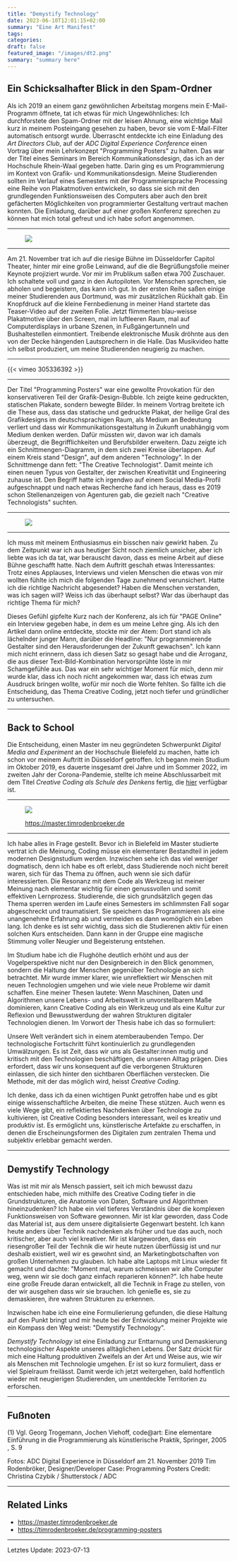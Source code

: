 ```yaml
---
title: "Demystify Technology"
date: 2023-06-10T12:01:15+02:00
summary: "Eine Art Manifest"
tags:
categories:
draft: false
featured_image: "/images/dt2.png"
summary: "summary here"
---
```


## Ein Schicksalhafter Blick in den Spam-Ordner

Als ich 2019 an einem ganz gewöhnlichen Arbeitstag morgens mein E-Mail-Programm öffnete, tat ich etwas für mich Ungewöhnliches: Ich durchforstete den Spam-Ordner mit der leisen Ahnung, eine wichtige Mail kurz in meinem Posteingang gesehen zu haben, bevor sie vom E-Mail-Filter automatisch entsorgt wurde. Überrascht entdeckte ich eine Einladung des <i>Art Directors Club</i>, auf der <i>ADC Digital Experience Conference</i> einen Vortrag über mein Lehrkonzept "Programming Posters" zu halten. Das war der Titel eines Seminars im Bereich Kommunikationsdesign, das ich an der Hochschule Rhein-Waal gegeben hatte. Darin ging es um Programmierung im Kontext von Grafik- und Kommunikationsdesign. Meine Studierenden sollten im Verlauf eines Semesters mit der Programmiersprache Processing eine Reihe von Plakatmotiven entwickeln, so dass sie sich mit den grundlegenden Funktionsweisen des Computers aber auch den breit gefächerten Möglichkeiten von programmierter Gestaltung vertraut machen konnten. Die Einladung, darüber auf einer großen Konferenz sprechen zu können hat mich total gefreut und ich habe sofort angenommen. 

---

<figure>
    <img class="zoom" src="/images/adc2.jpg" style="max-width: 300px;">
</figure>

---

Am 21. November trat ich auf die riesige Bühne im Düsseldorfer Capitol Theater, hinter mir eine große Leinwand, auf die die Begrüßungsfolie meiner Keynote projiziert wurde. Vor mir im Prublikum saßen etwa 700 Zuschauer. Ich schaltete voll und ganz in den Autopiloten. Vor Menschen sprechen, sie abholen und begeistern, das kann ich gut. In der ersten Reihe saßen einige meiner Studierenden aus Dortmund, was mir zusätzlichen Rückhalt gab. Ein Knopfdruck auf die kleine Fernbedienung in meiner Hand startete das Teaser-Video auf der zweiten Folie. Jetzt flimmerten blau-weisse Plakatmotive über den Screen, mal im luftleeren Raum, mal auf Computerdisplays in urbane Szenen, in Fußgängertunneln und Bushaltestellen einmontiert. Treibende elektronische Musik dröhnte aus den von der Decke hängenden Lautsprechern in die Halle. Das Musikvideo hatte ich selbst produziert, um meine Studierenden neugierig zu machen. 

---

{{< vimeo 305336392 >}}

---

Der Titel "Programming Posters" war  eine gewollte Provokation für den konservativeren Teil der Grafik-Design-Bubble. Ich zeigte keine gedruckten, statischen Plakate, sondern bewegte Bilder. In meinem Vortrag breitete ich die These aus, dass das statische und gedruckte Plakat, der heilige Gral des Grafikdesigns im deutschsprachigen Raum, als Medium an Bedeutung verliert und dass wir Kommunikationsgestaltung in Zukunft unabhängig vom Medium denken werden. Dafür müssten wir, davon war ich damals überzeugt, die Begrifflichkeiten und Berufsbilder erweitern. Dazu zeigte ich ein Schnittmengen-Diagramm, in dem sich zwei Kreise überlappen. Auf einem Kreis stand "Design", auf dem anderen "Technology". In der Schnittmenge dann fett: "The Creative Technologist". Damit meinte ich einen neuen Typus von Gestalter, der zwischen Kreativität und Engineering zuhause ist. Den Begriff hatte ich irgendwo auf einem Social Media-Profil aufgeschnappt und nach etwas Recherche fand ich heraus, dass es 2019 schon Stellenanzeigen von Agenturen gab, die gezielt nach "Creative Technologists" suchten. 

---

<figure>
    <img src="/images/thecreativetechnologist.png" style="max-width: 400px;">
</figure>

---

Ich muss mit meinem Enthusiasmus ein bisschen naiv gewirkt haben. Zu dem Zeitpunkt war ich aus heutiger Sicht noch ziemlich unsicher, aber ich liebte was ich da tat, war berauscht davon, dass es meine Arbeit auf diese Bühne geschafft hatte. Nach dem Auftritt geschah etwas Interessantes: Trotz eines Applauses, Interviews und vielen Menschen die etwas von mir wollten fühlte ich mich die folgenden Tage zunehmend verunsichert. Hatte ich die richtige Nachricht abgesendet? Haben die Menschen verstanden, was ich sagen will? Weiss ich das überhaupt selbst? War das überhaupt das richtige Thema für mich?

Dieses Gefühl gipfelte Kurz nach der Konferenz, als ich für "PAGE Online" ein Interview gegeben habe, in dem es um meine Lehre ging. Als ich den Artikel dann online entdeckte, stockte mir der Atem: Dort stand ich als lächelnder junger Mann, darüber die Headline: "Nur programmierende Gestalter sind den Herausforderungen der Zukunft gewachsen". Ich kann mich nicht erinnern, dass ich diesen Satz so gesagt habe und die Arroganz, die aus dieser Text-Bild-Kombination hervorsprühte löste in mir Schamgefühle aus. Das war ein sehr wichtiger Moment für mich, denn mir wurde klar, dass ich noch nicht angekommen war, dass ich etwas zum Ausdruck bringen wollte, wofür mir noch die Worte fehlten. So fällte ich die Entscheidung, das Thema Creative Coding, jetzt noch tiefer und gründlicher zu untersuchen. 

---

## Back to School

Die Entscheidung, einen Master im neu gegründeten Schwerpunkt <i>Digital Media and Experiment</i> an der Hochschule Bielefeld zu machen, hatte ich schon vor meinem Auftritt in Düsseldorf getroffen. Ich begann mein Studium im Oktober 2019, es dauerte insgesamt drei Jahre und im Sommer 2022, im zweiten Jahr der Corona-Pandemie, stellte ich meine Abschlussarbeit mit dem Titel <i>Creative Coding als Schule des Denkens</i> fertig, die <a href="https://master.timrodenbroeker.de" target="_blank">hier</a> verfügbar ist.

---
<figure>
    <img src="/images/splash.jpg" class="zoom" style="max-width: 300px; padding-bottom:0;">
    <p class="text-center text-mono">
        <a href="https://master.timrodenbroeker.de" target="_blank">https://master.timrodenbroeker.de</a>
    </p>
</figure>

---

Ich habe alles in Frage gestellt. Bevor ich in Bielefeld im Master studierte vertrat ich die Meinung, Coding müsse ein elementarer Bestandteil in jedem modernen Designstudium werden. Inzwischen sehe ich das viel weniger dogmatisch, denn ich habe es oft erlebt, dass Studierende noch nicht bereit waren, sich für das Thema zu öffnen, auch wenn sie sich dafür interessierten. Die Resonanz mit dem Code als Werkzeug ist meiner Meinung nach elementar wichtig für einen genussvollen und somit effektiven Lernprozess. Studierende, die sich grundsätzlich gegen das Thema sperren werden im Laufe eines Semesters im schlimmsten Fall sogar abgeschreckt und traumatisiert. Sie speichern das Programmieren als eine unangenehme Erfahrung ab und vermeiden es dann womöglich ein Leben lang. Ich denke es ist sehr wichtig, dass sich die Studierenen aktiv für einen solchen Kurs entscheiden. Dann kann in der Gruppe eine magische Stimmung voller Neugier und Begeisterung  entstehen. 

Im Studium habe ich die Flughöhe deutlich erhöht und aus der Vogelperspektive nicht nur den Designbereich in den Blick genommen, sondern die Haltung der Menschen gegenüber Technologie an sich betrachtet. Mir wurde immer klarer, wie unreflektiert wir Menschen mit neuen Technologien umgehen und wie viele neue Probleme wir damit schaffen. Eine meiner Thesen lautete: Wenn Maschinen, Daten und Algorithmen unsere Lebens- und Arbeitswelt in unvorstellbarem Maße dominieren, kann Creative Coding als ein Werkzeug und als eine Kultur zur Reflexion und Bewusstwerdung der wahren Strukturen digitaler Technologien dienen. Im Vorwort der Thesis habe ich das so formuliert:

Unsere Welt verändert sich in einem atemberaubenden Tempo. Der technologische Fortschritt führt kontinuierlich zu grundlegenden Umwälzungen. Es ist Zeit, dass wir uns als Gestalter:innen mutig und kritisch mit den Technologien beschäftigen, die unseren Alltag prägen. Dies erfordert, dass wir uns konsequent auf die verborgenen Strukturen einlassen, die sich hinter den sichtbaren Oberflächen verstecken. Die Methode, mit der das möglich wird, heisst <i>Creative Coding</i>.

Ich denke, dass ich da einen wichtigen Punkt getroffen habe und es gibt einige wissenschaftliche Arbeiten, die meine These stützen. Auch wenn es viele Wege gibt, ein reflektiertes Nachdenken über Technologie zu kultivieren, ist Creative Coding besonders interessant, weil es kreativ und produktiv ist. Es ermöglicht uns, künstlerische Artefakte zu erschaffen, in denen die Erscheinungsformen des Digitalen zum zentralen Thema und subjektiv erlebbar gemacht werden.

---

## Demystify Technology

Was ist mit mir als Mensch passiert, seit ich mich bewusst dazu entschieden habe, mich mithilfe des Creative Coding tiefer in die Grundstrukturen, die Anatomie von Daten, Software und Algorithmen hineinzudenken? Ich habe ein viel tieferes Verständnis über die komplexen Funktionsweisen von Software gewonnen. Mir ist klar geworden, dass Code das Material ist, aus dem unsere digitalisierte Gegenwart besteht. Ich kann heute anders über Technik nachdenken als früher und tue das auch, noch kritischer, aber auch viel kreativer. Mir ist klargeworden, dass ein riesengroßer Teil der Technik die wir heute nutzen überflüssig ist und nur deshalb existiert, weil wir es gewohnt sind, an Marketingbotschaften von großen Unternehmen zu glauben. Ich habe alte Laptops mit Linux wieder fit gemacht und dachte: "Moment mal, warum schmeissen wir alte Computer weg, wenn wir sie doch ganz einfach reparieren können?". Ich habe heute eine große Freude daran entwickelt, all die Technik in Frage zu stellen, von der wir ausgehen dass wir sie brauchen. Ich genieße es, sie zu demaskieren, ihre wahren Strukturen zu erkennen. 

Inzwischen habe ich eine eine Formulierierung gefunden, die diese Haltung auf den Punkt bringt und mir heute bei der Entwicklung meiner Projekte wie ein Kompass den Weg weist: "Demystify Technology". 

<i>Demystify Technology</i> ist eine Einladung zur Enttarnung und Demaskierung technologischer Aspekte unseres alltäglichen Lebens. Der Satz drückt für mich eine Haltung produktiven Zweifels an der Art und Weise aus, wie wir als Menschen mit Technologie umgehen. Er ist so kurz formuliert, dass er viel Spielraum freilässt. Damit werde ich jetzt weitergehen, bald hoffentlich wieder mit neugierigen Studierenden, um unentdeckte Territorien zu erforschen. 

---

## Fußnoten

<p class="text-mono">(1) Vgl. Georg Trogemann, Jochen Viehoff, code@art: Eine elementare Einführung in die Programmierung als künstlerische Praktik, Springer, 2005 , S. 9</p>

<p class="text-mono">Fotos: ADC Digital Experience in Düsseldorf am 21. November 2019 Tim Rodenbröker, Designer/Developer Case: Programming Posters Credit: Christina Czybik / Shutterstock / ADC</p>

---

## Related Links

<ul class="text-mono">
    <li>
        <a target="_blank" href="https://master.timrodenbroeker.de">https://master.timrodenbroeker.de</a>
    </li>
    <li>
        <a target="_blank" href="https://timrodenbroeker.de/programming-posters">https://timrodenbroeker.de/programming-posters</a>
    </li>
</ul>




---

<p class="text-mono">Letztes Update: 2023-07-13</p>
